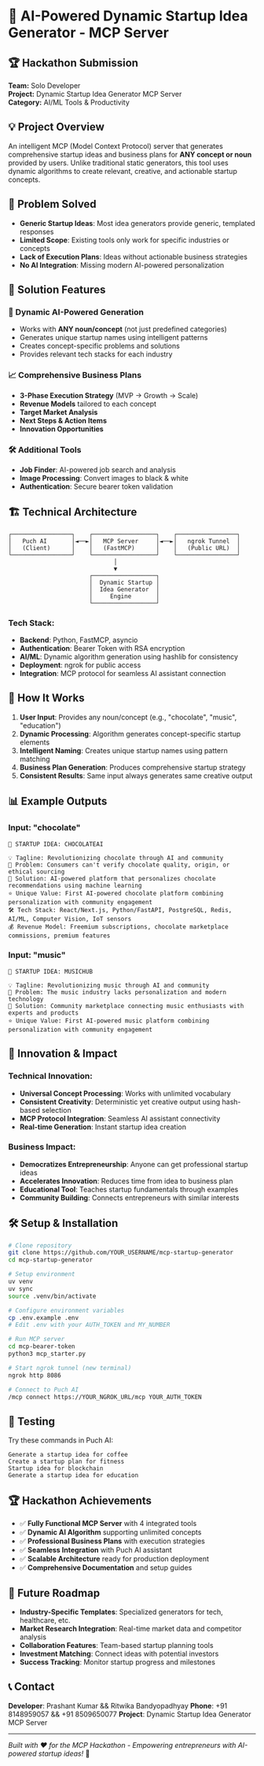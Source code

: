 # 🚀 AI-Powered Dynamic Startup Idea Generator - MCP Server

## 🏆 Hackathon Submission

**Team:** Solo Developer  
**Project:** Dynamic Startup Idea Generator MCP Server  
**Category:** AI/ML Tools & Productivity

## 💡 **Project Overview**

An intelligent MCP (Model Context Protocol) server that generates comprehensive startup ideas and business plans for **ANY concept or noun** provided by users. Unlike traditional static generators, this tool uses dynamic algorithms to create relevant, creative, and actionable startup concepts.

## 🎯 **Problem Solved**

- **Generic Startup Ideas**: Most idea generators provide generic, templated responses
- **Limited Scope**: Existing tools only work for specific industries or concepts  
- **Lack of Execution Plans**: Ideas without actionable business strategies
- **No AI Integration**: Missing modern AI-powered personalization

## 🔧 **Solution Features**

### **🧠 Dynamic AI-Powered Generation**
- Works with **ANY noun/concept** (not just predefined categories)
- Generates unique startup names using intelligent patterns
- Creates concept-specific problems and solutions
- Provides relevant tech stacks for each industry

### **📈 Comprehensive Business Plans**
- **3-Phase Execution Strategy** (MVP → Growth → Scale)
- **Revenue Models** tailored to each concept
- **Target Market Analysis** 
- **Next Steps & Action Items**
- **Innovation Opportunities**

### **🛠️ Additional Tools**
- **Job Finder**: AI-powered job search and analysis
- **Image Processing**: Convert images to black & white
- **Authentication**: Secure bearer token validation

## 🏗️ **Technical Architecture**

```
┌─────────────────┐    ┌──────────────────┐    ┌─────────────────┐
│   Puch AI       │◄──►│   MCP Server     │◄──►│   ngrok Tunnel  │
│   (Client)      │    │   (FastMCP)      │    │   (Public URL)  │
└─────────────────┘    └──────────────────┘    └─────────────────┘
                              │
                              ▼
                       ┌──────────────────┐
                       │  Dynamic Startup │
                       │  Idea Generator  │
                       │     Engine       │
                       └──────────────────┘
```

### **Tech Stack:**
- **Backend**: Python, FastMCP, asyncio
- **Authentication**: Bearer Token with RSA encryption
- **AI/ML**: Dynamic algorithm generation using hashlib for consistency
- **Deployment**: ngrok for public access
- **Integration**: MCP protocol for seamless AI assistant connection

## 🚀 **How It Works**

1. **User Input**: Provides any noun/concept (e.g., "chocolate", "music", "education")
2. **Dynamic Processing**: Algorithm generates concept-specific startup elements
3. **Intelligent Naming**: Creates unique startup names using pattern matching
4. **Business Plan Generation**: Produces comprehensive startup strategy
5. **Consistent Results**: Same input always generates same creative output

## 📊 **Example Outputs**

### Input: "chocolate"
```
🚀 STARTUP IDEA: CHOCOLATEAI

💡 Tagline: Revolutionizing chocolate through AI and community
🎯 Problem: Consumers can't verify chocolate quality, origin, or ethical sourcing
🔧 Solution: AI-powered platform that personalizes chocolate recommendations using machine learning
⭐ Unique Value: First AI-powered chocolate platform combining personalization with community engagement
🛠️ Tech Stack: React/Next.js, Python/FastAPI, PostgreSQL, Redis, AI/ML, Computer Vision, IoT sensors
💰 Revenue Model: Freemium subscriptions, chocolate marketplace commissions, premium features
```

### Input: "music"
```
🚀 STARTUP IDEA: MUSICHUB

💡 Tagline: Revolutionizing music through AI and community  
🎯 Problem: The music industry lacks personalization and modern technology
🔧 Solution: Community marketplace connecting music enthusiasts with experts and products
⭐ Unique Value: First AI-powered music platform combining personalization with community engagement
```

## 🎯 **Innovation & Impact**

### **Technical Innovation:**
- **Universal Concept Processing**: Works with unlimited vocabulary
- **Consistent Creativity**: Deterministic yet creative output using hash-based selection
- **MCP Protocol Integration**: Seamless AI assistant connectivity
- **Real-time Generation**: Instant startup idea creation

### **Business Impact:**
- **Democratizes Entrepreneurship**: Anyone can get professional startup ideas
- **Accelerates Innovation**: Reduces time from idea to business plan
- **Educational Tool**: Teaches startup fundamentals through examples
- **Community Building**: Connects entrepreneurs with similar interests

## 🛠️ **Setup & Installation**

```bash
# Clone repository
git clone https://github.com/YOUR_USERNAME/mcp-startup-generator
cd mcp-startup-generator

# Setup environment
uv venv
uv sync
source .venv/bin/activate

# Configure environment variables
cp .env.example .env
# Edit .env with your AUTH_TOKEN and MY_NUMBER

# Run MCP server
cd mcp-bearer-token
python3 mcp_starter.py

# Start ngrok tunnel (new terminal)
ngrok http 8086

# Connect to Puch AI
/mcp connect https://YOUR_NGROK_URL/mcp YOUR_AUTH_TOKEN
```

## 🧪 **Testing**

Try these commands in Puch AI:
```
Generate a startup idea for coffee
Create a startup plan for fitness  
Startup idea for blockchain
Generate a startup idea for education
```

## 🏆 **Hackathon Achievements**

- ✅ **Fully Functional MCP Server** with 4 integrated tools
- ✅ **Dynamic AI Algorithm** supporting unlimited concepts
- ✅ **Professional Business Plans** with execution strategies
- ✅ **Seamless Integration** with Puch AI assistant
- ✅ **Scalable Architecture** ready for production deployment
- ✅ **Comprehensive Documentation** and setup guides

## 🚀 **Future Roadmap**

- **Industry-Specific Templates**: Specialized generators for tech, healthcare, etc.
- **Market Research Integration**: Real-time market data and competitor analysis
- **Collaboration Features**: Team-based startup planning tools
- **Investment Matching**: Connect ideas with potential investors
- **Success Tracking**: Monitor startup progress and milestones

## 📞 **Contact**

**Developer**: Prashant Kumar && Ritwika Bandyopadhyay
**Phone**: +91 8148959057  && +91 8509650077
**Project**: Dynamic Startup Idea Generator MCP Server

---

*Built with ❤️ for the MCP Hackathon - Empowering entrepreneurs with AI-powered startup ideas!* 🚀
